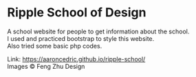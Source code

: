 # Ripple School of Design
A school website for people to get information about the school.  
I used and practiced bootstrap to style this website.  
Also tried some basic php codes.  

Link: https://aaroncedric.github.io/ripple-school/  
Images :copyright: Feng Zhu Design
